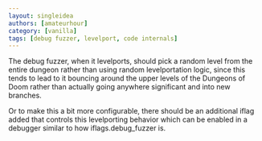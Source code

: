 ```yaml
---
layout: singleidea
authors: [amateurhour]
category: [vanilla]
tags: [debug fuzzer, levelport, code internals]
---
```

The debug fuzzer, when it levelports, should pick a random level from the entire
dungeon rather than using random levelportation logic, since this tends to lead
to it bouncing around the upper levels of the Dungeons of Doom rather than
actually going anywhere significant and into new branches.

Or to make this a bit more configurable, there should be an additional iflag
added that controls this levelporting behavior which can be enabled in a
debugger similar to how iflags.debug_fuzzer is.
